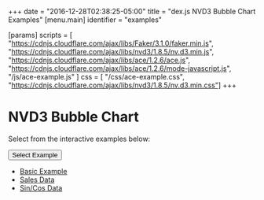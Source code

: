 +++
date = "2016-12-28T02:38:25-05:00"
title = "dex.js NVD3 Bubble Chart Examples"
[menu.main]
  identifier = "examples"

[params]
  scripts = [
    "https://cdnjs.cloudflare.com/ajax/libs/Faker/3.1.0/faker.min.js",
    "https://cdnjs.cloudflare.com/ajax/libs/nvd3/1.8.5/nv.d3.min.js",
    "https://cdnjs.cloudflare.com/ajax/libs/ace/1.2.6/ace.js",
    "https://cdnjs.cloudflare.com/ajax/libs/ace/1.2.6/mode-javascript.js",
    "/js/ace-example.js"
  ]
  css = [ "/css/ace-example.css", "https://cdnjs.cloudflare.com/ajax/libs/nvd3/1.8.5/nv.d3.min.css"]
+++

# NVD3 Bubble Chart

Select from the interactive examples below:
<div class="btn-group">
  <button type="button" class="btn btn-default dropdown-toggle" data-toggle="dropdown" aria-haspopup="true" aria-expanded="false">
    Select Example <span class="caret"></span>
  </button>
  <ul id="ex-dropdown" class="dropdown-menu">
    <li><a id="basic" href="#">Basic Example</a></li>
    <li><a id="sales" href="#">Sales Data</a></li>
    <li><a id="sincos" href="#">Sin/Cos Data</a></li>
  </ul>
</div>

<div class="alert alert-danger" role="alert" id="ace-error"></div>

<div id="BubbleChart" class="WideChart"></div>
<div id="ace-editor"></div>

<script>
  var editor = createEditor({
    "parent"        : "ace-editor",
    "errorParent"   : "ace-error",
    "theme"         : "ace/theme/monokai",
    "mode"          : "ace/mode/javascript",
    "contentDir"    : "/examples/charts/nvd3/bubblechart",
    "initialContent": "/examples/charts/nvd3/bubblechart/basic.js"
  });
</script>
